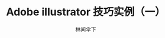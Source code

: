 ---
layout:       post
title:        "Adobe illustrator 技巧实例（一）"
author:       "林间伞下"
header-img: "img/home-bg.jpg"
header-mask: 0.4
header-style: text
catalog:      true
tags:
    - Adobe illustrator
---